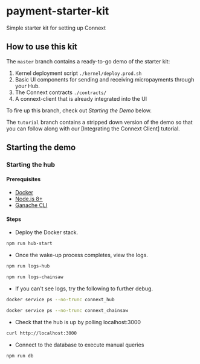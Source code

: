 # payment-starter-kit

Simple starter kit for setting up Connext

## How to use this kit

The `master` branch contains a ready-to-go demo of the starter kit:

1. Kernel deployment script `./kernel/deploy.prod.sh`
2. Basic UI components for sending and receiving micropayments through your Hub.
3. The Connext contracts `./contracts/`
4. A connext-client that is already integrated into the UI

To fire up this branch, check out _Starting the Demo_ below.

The `tutorial` branch contains a stripped down version of the demo so that you can follow along with our [Integrating the Connext Client] tutorial.

## Starting the demo

### Starting the hub

#### Prerequisites

- [Docker](https://www.docker.com/)
- [Node.js 8+](https://nodejs.org/en/)
- [Ganache CLI](https://github.com/trufflesuite/ganache-cli)

#### Steps

- Deploy the Docker stack.

```bash
npm run hub-start
```

- Once the wake-up process completes, view the logs.

```bash
npm run logs-hub
```

```bash
npm run logs-chainsaw
```

- If you can't see logs, try the following to further debug.

```bash
docker service ps --no-trunc connext_hub
```

```bash
docker service ps --no-trunc connext_chainsaw
```

- Check that the hub is up by polling localhost:3000

```bash
curl http://localhost:3000
```

- Connect to the database to execute manual queries

```bash
npm run db
```
